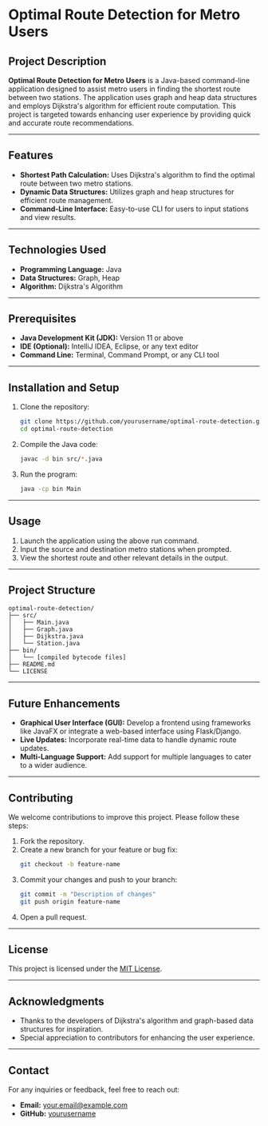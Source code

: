 # Optimal Route Detection for Metro Users

## Project Description

**Optimal Route Detection for Metro Users** is a Java-based command-line application designed to assist metro users in finding the shortest route between two stations. The application uses graph and heap data structures and employs Dijkstra's algorithm for efficient route computation. This project is targeted towards enhancing user experience by providing quick and accurate route recommendations.

---

## Features

- **Shortest Path Calculation:** Uses Dijkstra's algorithm to find the optimal route between two metro stations.
- **Dynamic Data Structures:** Utilizes graph and heap structures for efficient route management.
- **Command-Line Interface:** Easy-to-use CLI for users to input stations and view results.

---

## Technologies Used

- **Programming Language:** Java
- **Data Structures:** Graph, Heap
- **Algorithm:** Dijkstra's Algorithm

---

## Prerequisites

- **Java Development Kit (JDK):** Version 11 or above
- **IDE (Optional):** IntelliJ IDEA, Eclipse, or any text editor
- **Command Line:** Terminal, Command Prompt, or any CLI tool

---

## Installation and Setup

1. Clone the repository:

   ```bash
   git clone https://github.com/yourusername/optimal-route-detection.git
   cd optimal-route-detection
   ```

2. Compile the Java code:

   ```bash
   javac -d bin src/*.java
   ```

3. Run the program:

   ```bash
   java -cp bin Main
   ```

---

## Usage

1. Launch the application using the above run command.
2. Input the source and destination metro stations when prompted.
3. View the shortest route and other relevant details in the output.

---

## Project Structure

```
optimal-route-detection/
├── src/
│   ├── Main.java
│   ├── Graph.java
│   ├── Dijkstra.java
│   └── Station.java
├── bin/
│   └── [compiled bytecode files]
├── README.md
└── LICENSE
```

---

## Future Enhancements

- **Graphical User Interface (GUI):** Develop a frontend using frameworks like JavaFX or integrate a web-based interface using Flask/Django.
- **Live Updates:** Incorporate real-time data to handle dynamic route updates.
- **Multi-Language Support:** Add support for multiple languages to cater to a wider audience.

---

## Contributing

We welcome contributions to improve this project. Please follow these steps:

1. Fork the repository.
2. Create a new branch for your feature or bug fix:
   ```bash
   git checkout -b feature-name
   ```
3. Commit your changes and push to your branch:
   ```bash
   git commit -m "Description of changes"
   git push origin feature-name
   ```
4. Open a pull request.

---

## License

This project is licensed under the [MIT License](LICENSE).

---

## Acknowledgments

- Thanks to the developers of Dijkstra's algorithm and graph-based data structures for inspiration.
- Special appreciation to contributors for enhancing the user experience.

---

## Contact

For any inquiries or feedback, feel free to reach out:

- **Email:** your.email@example.com
- **GitHub:** [yourusername](https://github.com/yourusername)
